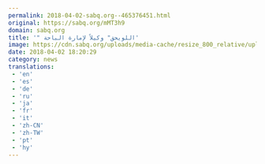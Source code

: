 ```yaml
---
permalink: 2018-04-02-sabq.org--465376451.html
original: https://sabq.org/mMT3h9
domain: sabq.org
title: '" اللويحق" وكيلاً لإمارة الباحة'
image: https://cdn.sabq.org/uploads/media-cache/resize_800_relative/uploads/material-file/5ac271e3a2e840c471ea74fc/5ac271de35e88.png
date: 2018-04-02 18:20:29
category: news
translations: 
 - 'en'
 - 'es'
 - 'de'
 - 'ru'
 - 'ja'
 - 'fr'
 - 'it'
 - 'zh-CN'
 - 'zh-TW'
 - 'pt'
 - 'hy'
---
```


